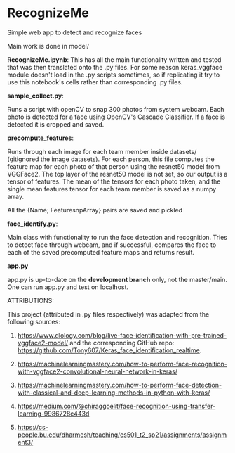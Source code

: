 # RecognizeMe
Simple web app to detect and recognize faces

Main work is done in model/

__RecognizeMe.ipynb__:
  This has all the main functionality written and tested that was then translated onto the .py files. For some reason keras_vggface module doesn't load in the .py scripts sometimes, so if replicating it try to use this notebook's cells rather than corresponding .py files.

__sample_collect.py__:

  Runs a script with openCV to snap 300 photos from system webcam. Each photo is detected for a face using OpenCV's Cascade Classifier. If a face is detected it is cropped and saved. 
  
__precompute_features__:

  Runs through each image for each team member inside datasets/ (gitignored the image datasets). For each person, this file computes the feature map for each photo of that person using the resnet50 model from VGGFace2.
  The top layer of the resnet50 model is not set, so our output is a tensor of features. The mean of the tensors for each photo taken, and the single mean features tensor for each team member is saved as a numpy array.
  
  All the {Name; FeaturesnpArray} pairs are saved and pickled
  
  
__face_identify.py__:

  Main class with functionality to run the face detection and recognition. Tries to detect face through webcam, and if successful, compares the face to each of the saved precomputed feature maps and returns result.
  
  __app.py__

  app.py is up-to-date on the __development branch__ only, not the master/main. One can run app.py and test on localhost.


ATTRIBUTIONS: 

This project (attributed in .py files respectively) was adapted from the following sources: 

1. https://www.dlology.com/blog/live-face-identification-with-pre-trained-vggface2-model/ and the corresponding GitHub repo: https://github.com/Tony607/Keras_face_identification_realtime.

2. https://machinelearningmastery.com/how-to-perform-face-recognition-with-vggface2-convolutional-neural-network-in-keras/

3. https://machinelearningmastery.com/how-to-perform-face-detection-with-classical-and-deep-learning-methods-in-python-with-keras/

4. https://medium.com/@chiraggoelit/face-recognition-using-transfer-learning-9986728c443d

5. https://cs-people.bu.edu/dharmesh/teaching/cs501_t2_sp21/assignments/assignment3/
